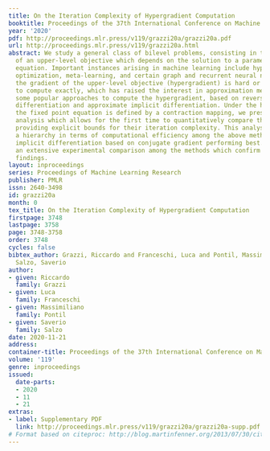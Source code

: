 ```yaml
---
title: On the Iteration Complexity of Hypergradient Computation
booktitle: Proceedings of the 37th International Conference on Machine Learning
year: '2020'
pdf: http://proceedings.mlr.press/v119/grazzi20a/grazzi20a.pdf
url: http://proceedings.mlr.press/v119/grazzi20a.html
abstract: We study a general class of bilevel problems, consisting in the minimization
  of an upper-level objective which depends on the solution to a parametric fixed-point
  equation. Important instances arising in machine learning include hyperparameter
  optimization, meta-learning, and certain graph and recurrent neural networks. Typically
  the gradient of the upper-level objective (hypergradient) is hard or even impossible
  to compute exactly, which has raised the interest in approximation methods. We investigate
  some popular approaches to compute the hypergradient, based on reverse mode iterative
  differentiation and approximate implicit differentiation. Under the hypothesis that
  the fixed point equation is defined by a contraction mapping, we present a unified
  analysis which allows for the first time to quantitatively compare these methods,
  providing explicit bounds for their iteration complexity. This analysis suggests
  a hierarchy in terms of computational efficiency among the above methods, with approximate
  implicit differentiation based on conjugate gradient performing best. We present
  an extensive experimental comparison among the methods which confirm the theoretical
  findings.
layout: inproceedings
series: Proceedings of Machine Learning Research
publisher: PMLR
issn: 2640-3498
id: grazzi20a
month: 0
tex_title: On the Iteration Complexity of Hypergradient Computation
firstpage: 3748
lastpage: 3758
page: 3748-3758
order: 3748
cycles: false
bibtex_author: Grazzi, Riccardo and Franceschi, Luca and Pontil, Massimiliano and
  Salzo, Saverio
author:
- given: Riccardo
  family: Grazzi
- given: Luca
  family: Franceschi
- given: Massimiliano
  family: Pontil
- given: Saverio
  family: Salzo
date: 2020-11-21
address: 
container-title: Proceedings of the 37th International Conference on Machine Learning
volume: '119'
genre: inproceedings
issued:
  date-parts:
  - 2020
  - 11
  - 21
extras:
- label: Supplementary PDF
  link: http://proceedings.mlr.press/v119/grazzi20a/grazzi20a-supp.pdf
# Format based on citeproc: http://blog.martinfenner.org/2013/07/30/citeproc-yaml-for-bibliographies/
---
```

